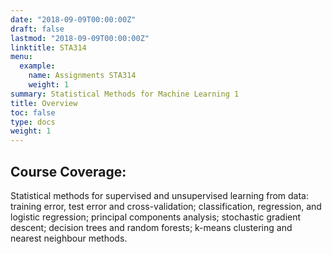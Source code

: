 ```yaml
---
date: "2018-09-09T00:00:00Z"
draft: false
lastmod: "2018-09-09T00:00:00Z"
linktitle: STA314 
menu:
  example:
    name: Assignments STA314
    weight: 1
summary: Statistical Methods for Machine Learning 1
title: Overview
toc: false
type: docs
weight: 1
---
```


## Course Coverage:

Statistical methods for supervised and unsupervised learning from data: training error, test error and cross-validation; classification, regression, and logistic regression; principal components analysis; stochastic gradient descent; decision trees and random forests; k-means clustering and nearest neighbour methods. 
